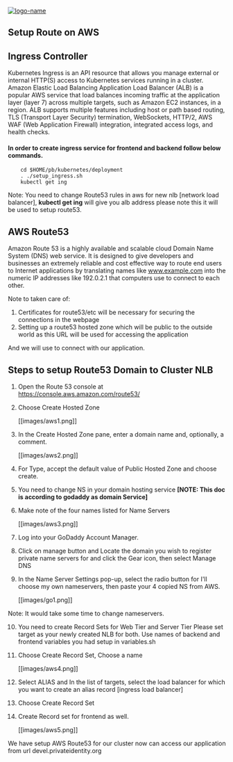 [![logo-name](https://www.private.id/static_home/images/Private-Identity-Logo-1.png)](https://www.private.id/)

## Setup Route on AWS

## Ingress Controller
Kubernetes Ingress is an API resource that allows you manage external or internal HTTP(S) access to 
Kubernetes services running in a cluster. Amazon Elastic Load Balancing Application Load Balancer (ALB) is a popular AWS service that load balances incoming traffic at the application layer (layer 7) across multiple targets, such as Amazon EC2 instances, in a region. ALB supports multiple features including host or path based routing, TLS (Transport Layer Security) termination, WebSockets, HTTP/2, AWS WAF (Web Application Firewall) integration, integrated access logs, and health checks.

####   In order to create ingress service for frontend and backend follow below commands. 
        cd $HOME/pb/kubernetes/deployment
        . ./setup_ingress.sh
        kubectl get ing

Note: You need to change Route53 rules in aws for new nlb [network load balancer], **kubectl get ing** will give you alb address please note this it will be used to setup route53.

## AWS Route53 
Amazon Route 53 is a highly available and scalable cloud Domain Name System (DNS) web service. It is designed to give developers and businesses an extremely reliable and cost effective way to route end users to Internet applications by translating names like www.example.com into the numeric IP addresses like 192.0.2.1 that computers use to connect to each other.

Note to taken care of:
1. Certificates for route53/etc will be necessary for securing the connections in the webpage
2. Setting up a route53 hosted zone which will be public to the outside world as this URL will be used for accessing the application

And we will use to connect with our application.

## Steps to setup Route53 Domain to Cluster NLB

1. Open the Route 53 console at https://console.aws.amazon.com/route53/

2. Choose Create Hosted Zone   

     [[images/aws1.png]]

3. In the Create Hosted Zone pane, enter a domain name and, optionally, a comment.

     [[images/aws2.png]]

4. For Type, accept the default value of Public Hosted Zone and choose create.

5. You need to change NS in your domain hosting service **[NOTE: This doc is according to godaddy as domain Service]**

6. Make note of the four names listed for Name Servers
    
     [[images/aws3.png]]

7. Log into your GoDaddy Account Manager.

8. Click on manage button and Locate the domain you wish to register private name servers for and click the Gear icon, then select Manage DNS

9. In the Name Server Settings pop-up, select the radio button for I'll choose my own nameservers, then paste your 4 copied NS from AWS.
 
     [[images/go1.png]]

Note: It would take some time to change nameservers. 
   
10.   You need to create Record Sets for Web Tier and Server Tier Please set target as your newly created NLB for both. Use names of backend and frontend variables you had setup in variables.sh 

11. Choose Create Record Set, Choose a name 

    [[images/aws4.png]]

12. Select ALIAS and In the list of targets, select the load balancer for which you want to create an alias record [ingress load balancer]
 
13. Choose Create Record Set

14. Create Record set for frontend as well.
    
     [[images/aws5.png]]

We have setup AWS Route53 for our cluster now can access our application from url devel.privateidentity.org

    
